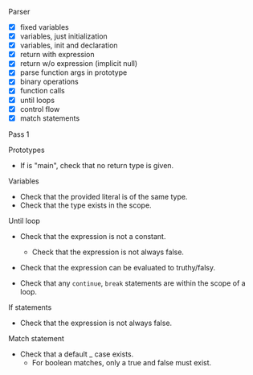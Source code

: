 Parser

- [x] fixed variables
- [x] variables, just initialization
- [x] variables, init and declaration
- [x] return with expression
- [x] return w/o expression (implicit null)
- [x] parse function args in prototype
- [x] binary operations
- [x] function calls
- [x] until loops
- [x] control flow
- [x] match statements

Pass 1

Prototypes
- If is "main", check that no return type is given.

Variables
- Check that the provided literal is of the same type.
- Check that the type exists in the scope.

Until loop
- Check that the expression is not a constant.
  - Check that the expression is not always false.
- Check that the expression can be evaluated to truthy/falsy.

- Check that any `continue`, `break` statements are within the scope of a loop.

If statements
- Check that the expression is not always false.

Match statement
- Check that a default _ case exists.
  - For boolean matches, only a true and false must exist.

